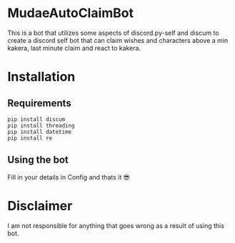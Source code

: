 # MudaeAutoClaimBot

This is a bot that utilizes some aspects of discord.py-self and discum to create a discord self bot that can claim wishes and characters above a min kakera, last minute claim and react to kakera. 

# Installation

## Requirements

```pip install discord.py-self
pip install discum
pip install threading
pip install datetime
pip install re
```
## Using the bot

Fill in your details in Config and thats it :sunglasses:

# Disclaimer

I am not responsible for anything that goes wrong as a result of using this bot.
